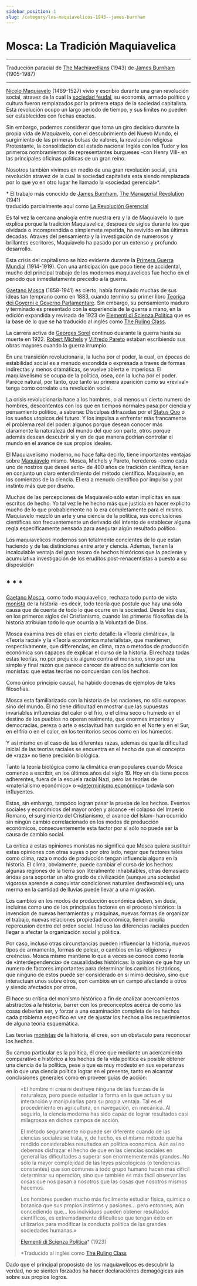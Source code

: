 ```yaml
---
sidebar_position: 1
slug: /category/los-maquiavelicos-1943--james-burnham
---
```


# Mosca: La Tradición Maquiavelica


 <hr style={{  marginTop: '3em' }} />

<p class="md_footnote_size">
Traducción paracial de <a href="https://archive.org/details/in.ernet.dli.2015.247666" target="_blank" rel="noopener noreferrer">The Machiavellians</a> (1943) de <a href="https://es.wikipedia.org/wiki/James_Burnham" target="_blank" rel="noopener noreferrer">James Burnham</a> (1905-1987) <br />
</p>

 <hr style={{  marginBottom: '2em' }} />



<p><a href="https://es.wikipedia.org/wiki/Nicol%C3%A1s_Maquiavelo" target="_blank" rel="noopener noreferrer">Nicolo Maquiavelo</a> (1469-1527) vivio y escribio durante una gran revolución social, atravez de la cual la <a href="https://es.wikipedia.org/wiki/Feudalismo" target="_blank" rel="noopener noreferrer">sociedad feudal</a>, su economía, armado político y cultura fueron remplazados por la primera etapa de la sociedad capitalista. Esta revolución ocupo un largo periodo de tiempo, y sus limites no pueden ser establecidos con fechas exactas.</p>


Sin embargo, podemos considerar que toma un giro decisivo durante la propia vida de Maquiavelo, con el descubrimiento del Nuevo Mundo, el surgimiento de las primeras bolsas de valores, la revolución religiosa Protestante, la consolidación del estado nacional Inglés con los Tudor y los primeros nombramientos de representantes burgueses -con Henry VIII- en las principales oficinas politicas de un gran reino.


Nosotros también vivimos en medio de una gran revolución social, una revolución atravez de la cual la sociedad capitalista esta siendo remplazada por lo que yo en otro lugar he llamado la «sociedad gerencial»*.

<p class="md_footnote_size">* El trabajo más conocido de <a href="https://es.wikipedia.org/wiki/James_Burnham" target="_blank" rel="noopener noreferrer">James Burnham</a>, <a href="https://archive.org/details/in.ernet.dli.2015.17923/page/n3/mode/2up" target="_blank" rel="noopener noreferrer">The Managerial Revolution</a> (1941)<br />
 traducido parcialmente aquí como <a href="/category/la-revolución-gerencial-1941--james-burnham" rel="noopener noreferrer">La Revolución Gerencial</a>
</p>

Es tal vez la cercana analogía entre nuestra era y la de Maquiavelo lo que explica porque la tradición Maquiavelica, despues de siglos durante los que olvidada o incomprendida o simplemete repetida, ha revivido en las últimas decadas. Atraves del pensamiento y la investigación de numerosos y brillantes escritores, Maquiavelo ha pasado por un extenso y profundo desarrollo.

Esta crisis del capitalismo se hizo evidente durante la <a href="https://es.wikipedia.org/wiki/Primera_Guerra_Mundial" target="_blank" rel="noopener noreferrer">Primera Guerra Mundial</a> (1914-1919). Con una anticipación que poco tiene de accidental, mucho del principal trabajo de los modernos maquiavelicos fue hecho en el periodo que inmediatamente precedio a la guerra.


<p><a href="https://es.wikipedia.org/wiki/Gaetano_Mosca" target="_blank" rel="noopener noreferrer">Gaetano Mosca</a> (1858-1941) es cierto, había formulado muchas de sus ideas tan temprano como en 1883, cuando termino su primer libro <a href="https://www.goodreads.com/book/show/3914408-teorica-dei-governi-e-governo-parlamentare" target="_blank" rel="noopener noreferrer">Teorica dei Governi e Governo Parlamentare</a>. Sin embargo, su pensamiento maduro y terminado es presentado con la experiencia de la guerra a mano, en la edición expandida y revisada de 1923 de <a href="https://archive.org/details/elementidiscienz00moscuoft" target="_blank" rel="noopener noreferrer">Elementi di Scienza Politica</a> que es la base de lo que se ha traducido al inglés como <a href="https://archive.org/details/in.ernet.dli.2015.190559" target="_blank" rel="noopener noreferrer">The Ruling Class</a>.</p>


La carrera activa de <a href="https://es.wikipedia.org/wiki/Georges_Sorel" target="_blank" rel="noopener noreferrer">Georges Sorel</a> continuo duarante la guerra hasta su muerte en 1922. <a href="https://es.wikipedia.org/wiki/Robert_Michels" target="_blank" rel="noopener noreferrer">Robert Michels</a> y <a href="https://es.wikipedia.org/wiki/Vilfredo_Pareto" target="_blank" rel="noopener noreferrer">Vilfredo Pareto</a> estaban escribiendo sus obras mayores cuando la guerra irrumpio.


En una transición revolucionaria, la lucha por el poder, la cual, en épocas de estabilidad social es a menudo escondida o expresada a traves de formas indirectas y menos dramáticas, se vuelve abierta e imperiosa. El maquiavelismo se ocupa de la política, osea, con la lucha por el poder. Parece natural, por tanto, que tanto su primera aparición como su «revival» tenga como correlato una revolución social.


La crisis revolucionaria hace a los hombres, o al menos un cierto numero de hombres, descontentos con los que en tiempos normales pasa por ciencia y pensamiento político, a saberse: Disculpas difrazadas por el <a href="https://es.wikipedia.org/wiki/Statu_quo" target="_blank" rel="noopener noreferrer">Status Quo</a> o los sueños utopicos del futuro. Y los impulsa a enfrentar más francamente el problema real del poder: algunos porque desean conocer más claramente la naturaleza del mundo del que son parte, otros porque además desean descubrir si y en de que manera podrian controlar el mundo en el avance de sus propios ideales.


El Maquiavelismo moderno, no hace falta decirlo, tiene importantes ventajas sobre <a href="https://es.wikipedia.org/wiki/Nicol%C3%A1s_Maquiavelo" target="_blank" rel="noopener noreferrer">Maquiavelo</a> mismo. Mosca, Michels y Pareto, herederos -como cada uno de nostros que deseé serlo- de 400 años de tradición científica, tenian en conjunto un claro entendimiento del método científico. Maquiavelo, en los comienzos de la ciencia. El era a menudo científico por impulso y por instinto más que por diseño.


Muchas de las percepciones de Maquiavelo sólo estan implicitas en sus escritos de hecho. Yo tal vez le he hecho más que justicia en hacer explicito mucho de lo que probablemente no lo era completamente para el mismo. Maquiavelo mezcló un arte y una ciencia de la política, sus conclusiones científicas son frecuentemente un derivado del intento de establecer alguna regla especificamente pensada para asegurar algún resultado político.


Los maquiavelicos modernos son totalmente concientes de lo que estan haciendo y de las distinciones entre arte y ciencia. Ademas, tienen la incalculable ventaja del gran tesoro de hechos históricos que la paciente y acumulativa investigación de los eruditos post-renacentistas a puesto a su disposición


##   * * *

<p><a href="https://es.wikipedia.org/wiki/Gaetano_Mosca" target="_blank" rel="noopener noreferrer">Gaetano Mosca</a>, como todo maquiavelico, rechaza todo punto de vista <a href="https://es.wikipedia.org/wiki/Monismo" target="_blank" rel="noopener noreferrer">monista</a> de la historia -es decir, todo teoría que postule que hay una sóla causa que de cuenta de todo lo que ocurre en la sociedad. Desde los dias, en los primeros siglos del Cristianismo, cuando las primeras filosofías de la historia atribuian todo lo que ocurría a la Voluntad de Dios.</p>

Mosca examina tres de ellas en cierto detalle: la «Teoría climática», la «Teoría racial» y la «Teoría económica materialista», que mantienen, respectivamente, que differencias, en clima, raza o metodos de producción económica son capaces de explicar el curso de la historia. El rechaza todas estas teorías, no por prejuicio alguno contra el monismo, sino por una simple y final razón que parece carecer de atracción suficiente con los monistas: que estas teorías no concuerdan con los hechos.

Como único principio causal, ha habido docenas de ejemplos de tales filosofías.

Mosca esta familiarizado con la historia de las naciones, no sólo europeas sino del mundo. Él no tiene dificultad en mostrar que las supuestas invariables influencias del calor o el frío, o el clima seco o humedo en el destino de los pueblos no operan realmente, que enormes imperios y democracias, pereza o arte o esclavitud han surgido en el Norte y en el Sur, en el frío o en el calor, en los territorios secos como en los húmedos.

Y así mismo en el caso de las diferentes razas, ademas de que la dificultad inicial de las teorías raciales se encuentra en el hecho de que el concepto de «raza» no tiene precisión biológica.

Tanto la teoría biológica como la climática eran populares cuando Mosca comenzo a escribir, en los últimos años del siglo 19. Hoy en día tiene pocos adherentes, fuera de la escuela racial Nazi, pero las teorías de «materialismo económico» o «<a href="http://www.centroedumatematica.com/aruiz/libros/Ocaso%20de%20una%20utopia/Capitulo_03/Parte_03_03.htm" target="_blank" rel="noopener noreferrer">determinismo económico</a>» todavía son influyentes.

Estas, sin embargo, tampóco logran pasar la prueba de los hechos. Eventos sociales y económicos del mayor orden y alcance -el colapso del Imperio Romano, el surgimiento del Cristianismo, el avance del Islam- han ocurrido sin ningún cambio correlacionado en los modos de producción económicos, consecuentemente esta factor por sí sólo no puede ser la causa de cambio social.

La crítica a estas opiniones monistas no significa que Mosca quiera sustituir estas opiniones con otras suyas o por otro lado, negar que factores tales como clíma, raza o modo de producción tengan influencia alguna en la historia. El clima, obviamente, puede cambiar el curso de los hechos: algunas regiones de la tierra son literalmente inhabitables, otras demasiado áridas para soportar un alto grado de civilización (aunque una sociedad vigorosa aprende a conquistar condiciones naturales desfavorables); una merma en la cantidad de lluvias puede llevar a una migración.

Los cambios en los modos de producción económica deben, sin duda, incluirse como uno de los principales factores en el proceso histórico: la invencion de nuevas herramientas y máquinas, nuevas formas de organizar el trabajo, nuevas relaciones propiedad económica, tienen amplia repercusion dentro del orden social. Incluso las diferencias raciales pueden llegar a afectar la organización social y pólitica.

Por caso, incluso otras circunstancias pueden influenciar la historia, nuevos tipos de armamento, formas de pelear, o cambios en las religiones y creéncias. Mosca mismo mantiene lo que a veces se conoce como teoría de «interdependencia» de causalidades históricas: la opinion de que hay un numero de factores importantes para determinar los cambios históricos, que ninguno de estos puede ser considerado en si mímo decisivo, sino que interactuan unos sobre otros, con cambios en un campo afectando a otros y siendo afectados por otros.

El hace su crítica del monismo histórico a fin de analizar acercamientos abstractos a la historia, barrer con los preconceptos acerca de como las cosas deberian ser, y forzar a una examinación completa de los hechos cada problema especifico en vez de ajustar los hechos a los requerimientos de alguna teoría esquemática.

Las teorias <a href="https://es.wikipedia.org/wiki/Monismo" target="_blank" rel="noopener noreferrer">monistas</a> de la historia, él cree, son un obstaculo para reconocer los hechos.

Su campo particular es la política, él cree que mediante un acercamiento comparativo e histórico a los hechos de la vida política es posible obtener una ciencia de la política, pese a que es muy modesto en sus esperanzas en lo que una ciencia política lograr en el presente, tanto en alcanzar conclusiones generales como en proveer guias de acción:

<blockquote><p>«El hombre ni crea ni destruye ninguna de las fuerzas de la naturaleza, pero puede estudiar la forma en la que actuan y su interacción y manipularlas para su propia ventaja. Tal es el procedimiento en agricultura, en navegación, en mecánica. Al seguirlo, la ciencia moderna has sido capáz de lograr resultados casi milagrosos en dichos campos de acción. </p>


<p>
El método seguramente no puede ser diferente cuando de las ciencias sociales se trata, y, de hecho, es el mismo método que ha rendido considerables resultados en política economíca. Aún así no debemos disfrazar el hecho de que en las ciencias sociales en general las dificultades a superar son enormemente más grandes. No sólo la mayor complejidad de las leyes psicológicas (o tendencias constantes) que son comunes a todo grupo humano hacen más dificil determinar su operación, sino que también es más fácil observar las cosas que nos pasan a nosotros que las cosas que nosotros mismos hacemos. </p>

<p>
Los hombres pueden mucho más facilmente estudiar física, química o botanica que sus propios instintos y pasiones... pero entonces, aún concediendo que... los individuos pueden obtener resultados científicos, es extremadamente dificultoso que tengan éxito en utilizarlos para modificar la conducta política de las grandes sociedades humanas.»</p>


<a href="https://archive.org/details/elementidiscienz00moscuoft" target="_blank" rel="noopener noreferrer">Elementi di Scienza Politica</a>* (1923)


<p class="md_footnote_size">
*Traducido al inglés como <a href="https://archive.org/details/in.ernet.dli.2015.190559" target="_blank" rel="noopener noreferrer">The Ruling Class</a></p>

</blockquote>



Dado que el principal proposisto de los maquiavelicos es descubrir la verdad, no se sienten forzados ha hacer declaraciónes demagógicas aún sobre sus propios logros.






